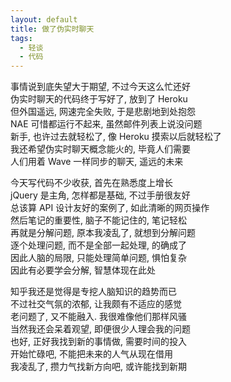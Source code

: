 ```yaml
---
layout: default
title: 做了伪实时聊天
tags:
  - 轻谈
  - 代码
---
```

  
事情说到底失望大于期望, 不过今天这么忙还好  
伪实时聊天的代码终于写好了, 放到了 Heroku  
但外国遥远, 网速完全失败, 于是悲剧地到处抱怨  
NAE 可惜都运行不起来, 虽然邮件列表上说没问题  
新手, 也许过去就轻松了, 像 Heroku 摸索以后就轻松了  
我还希望伪实时聊天概念能火的, 毕竟人们需要  
人们用着 Wave 一样同步的聊天, 遥远的未来  
  
今天写代码不少收获, 首先在熟悉度上增长  
jQuery 是主角, 怎样都是基础, 不过手册很友好  
总该算 API 设计友好的案例了, 如此清晰的网页操作  
然后笔记的重要性, 脑子不能记住的, 笔记轻松  
再就是分解问题, 原本我凌乱了, 就想到分解问题  
逐个处理问题, 而不是全部一起处理, 的确成了  
因此人脑的局限, 只能处理简单问题, 惧怕复杂  
因此有必要学会分解, 智慧体现在此处  
  
知乎我还是觉得是专挖人脑知识的趋势而已  
不过社交气氛的浓郁, 让我颇有不适应的感觉  
老问题了, 又不能融入. 我很难像他们那样风骚  
当然我还会呆着观望, 即便很少人理会我的问题  
也好, 正好我找到新的事情做, 需要时间的投入  
开始忙碌吧, 不能把未来的人气从现在借用  
我凌乱了, 攒力气找新方向吧, 或许能找到新期  

